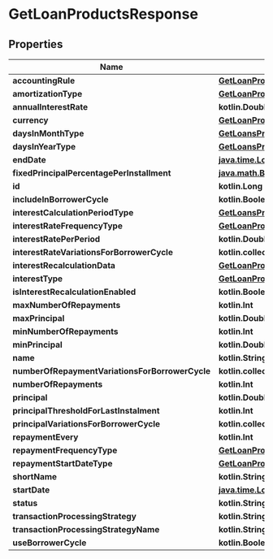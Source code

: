 
# GetLoanProductsResponse

## Properties
| Name | Type | Description | Notes |
| ------------ | ------------- | ------------- | ------------- |
| **accountingRule** | [**GetLoanProductsAccountingRule**](GetLoanProductsAccountingRule.md) |  |  [optional] |
| **amortizationType** | [**GetLoanProductsAmortizationType**](GetLoanProductsAmortizationType.md) |  |  [optional] |
| **annualInterestRate** | **kotlin.Double** |  |  [optional] |
| **currency** | [**GetLoanProductsCurrency**](GetLoanProductsCurrency.md) |  |  [optional] |
| **daysInMonthType** | [**GetLoansProductsDaysInMonthType**](GetLoansProductsDaysInMonthType.md) |  |  [optional] |
| **daysInYearType** | [**GetLoansProductsDaysInYearType**](GetLoansProductsDaysInYearType.md) |  |  [optional] |
| **endDate** | [**java.time.LocalDate**](java.time.LocalDate.md) |  |  [optional] |
| **fixedPrincipalPercentagePerInstallment** | [**java.math.BigDecimal**](java.math.BigDecimal.md) |  |  [optional] |
| **id** | **kotlin.Long** |  |  [optional] |
| **includeInBorrowerCycle** | **kotlin.Boolean** |  |  [optional] |
| **interestCalculationPeriodType** | [**GetLoansProductsInterestCalculationPeriodType**](GetLoansProductsInterestCalculationPeriodType.md) |  |  [optional] |
| **interestRateFrequencyType** | [**GetLoanProductsInterestRateFrequencyType**](GetLoanProductsInterestRateFrequencyType.md) |  |  [optional] |
| **interestRatePerPeriod** | **kotlin.Double** |  |  [optional] |
| **interestRateVariationsForBorrowerCycle** | **kotlin.collections.List&lt;kotlin.Int&gt;** |  |  [optional] |
| **interestRecalculationData** | [**GetLoanProductsInterestRecalculationData**](GetLoanProductsInterestRecalculationData.md) |  |  [optional] |
| **interestType** | [**GetLoanProductsInterestType**](GetLoanProductsInterestType.md) |  |  [optional] |
| **isInterestRecalculationEnabled** | **kotlin.Boolean** |  |  [optional] |
| **maxNumberOfRepayments** | **kotlin.Int** |  |  [optional] |
| **maxPrincipal** | **kotlin.Double** |  |  [optional] |
| **minNumberOfRepayments** | **kotlin.Int** |  |  [optional] |
| **minPrincipal** | **kotlin.Double** |  |  [optional] |
| **name** | **kotlin.String** |  |  [optional] |
| **numberOfRepaymentVariationsForBorrowerCycle** | **kotlin.collections.List&lt;kotlin.Int&gt;** |  |  [optional] |
| **numberOfRepayments** | **kotlin.Int** |  |  [optional] |
| **principal** | **kotlin.Double** |  |  [optional] |
| **principalThresholdForLastInstalment** | **kotlin.Int** |  |  [optional] |
| **principalVariationsForBorrowerCycle** | **kotlin.collections.List&lt;kotlin.Int&gt;** |  |  [optional] |
| **repaymentEvery** | **kotlin.Int** |  |  [optional] |
| **repaymentFrequencyType** | [**GetLoanProductsRepaymentFrequencyType**](GetLoanProductsRepaymentFrequencyType.md) |  |  [optional] |
| **repaymentStartDateType** | [**GetLoanProductsRepaymentStartDateType**](GetLoanProductsRepaymentStartDateType.md) |  |  [optional] |
| **shortName** | **kotlin.String** |  |  [optional] |
| **startDate** | [**java.time.LocalDate**](java.time.LocalDate.md) |  |  [optional] |
| **status** | **kotlin.String** |  |  [optional] |
| **transactionProcessingStrategy** | **kotlin.String** |  |  [optional] |
| **transactionProcessingStrategyName** | **kotlin.String** |  |  [optional] |
| **useBorrowerCycle** | **kotlin.Boolean** |  |  [optional] |



